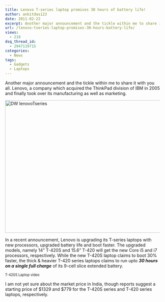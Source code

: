 ```yaml
---
title: Lenovo T-series laptop promises 30 hours of battery life!
author: ankitdas123
date: 2011-02-22
excerpt: Another major announcement and the tickle within me to share it with you all. Lenovo, a company which acquired the ThinkPad division of IBM in 2005..
url: /lenovo-tseries-laptop-promises-30-hours-battery-life/
views:
  - 218
dsq_thread_id:
  - 2947119715
categories:
  - News
tags:
  - Gadgets
  - Laptops
---
```

Another major announcement and the tickle within me to share it with you all. Lenovo, a company which acquired the ThinkPad division of IBM in 2005 and finally took over its manufacturing as well as marketing.

[<img style="background-image: none; padding-left: 0px; padding-right: 0px; display: inline; padding-top: 0px; border-width: 0px;" title="DW lenovoTseries" src="http://cdn.devilsworkshop.org/files/2011/02/DW-lenovoTseries_thumb.jpg" border="0" alt="DW lenovoTseries" width="529" height="432" />][1]

In a recent announcement, Lenovo is upgrading its T-series laptops with new processors, upgraded battery life and boot faster. The upgraded models, namely 14” T-420S and 15.6” T-420 will get the new Core i5 and i7 processors, respectively. While the new T-420S laptop claims to boot 30% faster, the thick & heavier T-420 series laptops claims to run upto ***30 hours on a single full charge*** of its 9-cell slice extended battery.

<div id="scid:5737277B-5D6D-4f48-ABFC-DD9C333F4C5D:dbc443db-4268-4c2e-8c71-9bc2bb7cb0af" class="wlWriterEditableSmartContent" style="margin: 0px; display: inline; float: none; padding: 0px;">
  <div>
  </div>
  
  <div style="width: 448px; clear: both; font-size: .8em;">
    T-420S Laptop video
  </div>
</div>

I am not yet sure about the market price in India, though reports suggest a starting price of $1329 and $779 for the T-420S series and T-420 series laptops, respectively.

 [1]: http://cdn.devilsworkshop.org/files/2011/02/DW-lenovoTseries.jpg
